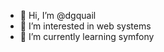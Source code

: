 - 👋 Hi, I’m @dgquail
- 👀 I’m interested in web systems
- 🌱 I’m currently learning symfony

<!---
dgquail/dgquail is a ✨ special ✨ repository because its `README.md` (this file) appears on your GitHub profile.
You can click the Preview link to take a look at your changes.
--->
